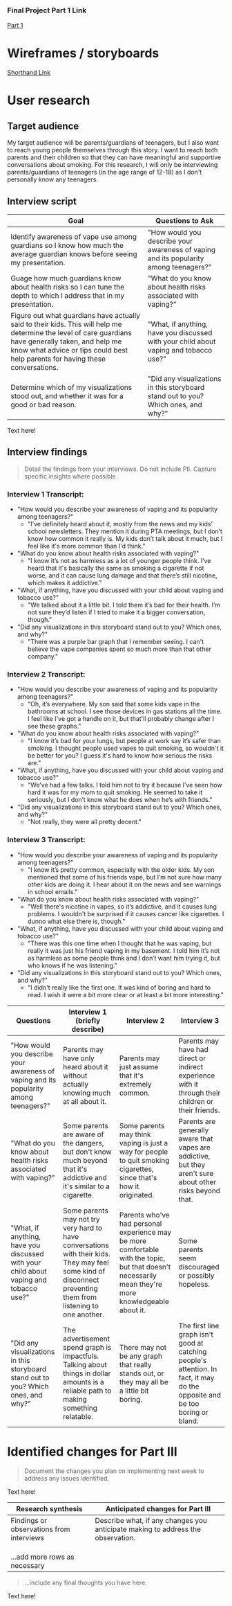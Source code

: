 ### Final Project Part 1 Link
[Part 1](/final_project_BenjaminFarrah.md)

# Wireframes / storyboards

[Shorthand Link](https://preview.shorthand.com/3IOwJgK8B1EnX450)

# User research 

## Target audience

My target audience will be parents/guardians of teenagers, but I also want to reach young people themselves through this story. I want to reach both parents and their children so that they can have meaningful and supportive conversations about smoking. For this research, I will only be interviewing parents/guardians of teenagers (in the age range of 12-18) as I don't personally know any teenagers.

## Interview script

| Goal | Questions to Ask |
|------|------------------|
|Identify awareness of vape use among guardians so I know how much the average guardian knows before seeing my presentation.|"How would you describe your awareness of vaping and its popularity among teenagers?"|
|Guage how much guardians know about health risks so I can tune the depth to which I address that in my presentation.|"What do you know about health risks associated with vaping?"|
|Figure out what guardians have actually said to their kids. This will help me determine the level of care guardians have generally taken, and help me know what advice or tips could best help parents for having these conversations.|"What, if anything, have you discussed with your child about vaping and tobacco use?"|
|Determine which of my visualizations stood out, and whether it was for a good or bad reason.|"Did any visualizations in this storyboard stand out to you? Which ones, and why?"|



Text here!

## Interview findings
> Detail the findings from your interviews.  Do not include PII.  Capture specific insights where possible.

### Interview 1 Transcript:
- "How would you describe your awareness of vaping and its popularity among teenagers?"
  - "I’ve definitely heard about it, mostly from the news and my kids’ school newsletters. They mention it during PTA meetings, but I don’t know how common it really is. My kids don’t talk about it much, but I feel like it's more common than I'd think."
- "What do you know about health risks associated with vaping?"
  - "I know it’s not as harmless as a lot of younger people think. I’ve heard that it's basically the same as smoking a cigarette if not worse, and it can cause lung damage and that there’s still nicotine, which makes it addictive."
- "What, if anything, have you discussed with your child about vaping and tobacco use?"
  - "We talked about it a little bit. I told them it’s bad for their health. I’m not sure they’d listen if I tried to make it a bigger conversation, though."
- "Did any visualizations in this storyboard stand out to you? Which ones, and why?"
  - "There was a purple bar graph that I remember seeing. I can't believe the vape companies spent so much more than that other company."

### Interview 2 Transcript:
- "How would you describe your awareness of vaping and its popularity among teenagers?"
  - "Oh, it’s everywhere. My son said that some kids vape in the bathrooms at school. I see those devices in gas stations all the time. I feel like I've got a handle on it, but that'll probably change after I see these graphs."
- "What do you know about health risks associated with vaping?"
  - "I know it’s bad for your lungs, but people at work say it’s safer than smoking. I thought people used vapes to quit smoking, so wouldn't it be better for you? I guess it's hard to know how serious the risks are." 
- "What, if anything, have you discussed with your child about vaping and tobacco use?"
  - "We’ve had a few talks. I told him not to try it because I’ve seen how hard it was for my mom to quit smoking. He seemed to take it seriously, but I don’t know what he does when he’s with friends."
- "Did any visualizations in this storyboard stand out to you? Which ones, and why?"
  - "Not really, they were all pretty decent."
 
### Interview 3 Transcript:
- "How would you describe your awareness of vaping and its popularity among teenagers?"
  - "I know it’s pretty common, especially with the older kids. My son mentioned that some of his friends vape, but I’m not sure how many other kids are doing it. I hear about it on the news and see warnings in school emails."
- "What do you know about health risks associated with vaping?"
  - "Well there's nicotine in vapes, so it’s addictive, and it causes lung problems. I wouldn't be surprised if it causes cancer like cigarettes. I dunno what else there is, though."
- "What, if anything, have you discussed with your child about vaping and tobacco use?"
  - "There was this one time when I thought that he was vaping, but really it was just his friend vaping in my basement. I told him it’s not as harmless as some people think and I don’t want him trying it, but who knows if he was listening."
- "Did any visualizations in this storyboard stand out to you? Which ones, and why?"
  - "I didn't really like the first one. It was kind of boring and hard to read. I wish it were a bit more clear or at least a bit more interesting." 

| Questions               | Interview 1 (briefly describe) | Interview 2 | Interview 3 |
|-------------------------|--------------------------------|-------------|-------------|
|"How would you describe your awareness of vaping and its popularity among teenagers?"|Parents may have only heard about it without actually knowing much at all about it.|Parents may just assume that it's extremely common.|Parents may have had direct or indirect experience with it through their children or their friends.|
|"What do you know about health risks associated with vaping?"|Some parents are aware of the dangers, but don't know much beyond that it's addictive and it's similar to a cigarette.|Some parents may think vaping is just a way for people to quit smoking cigarettes, since that's how it originated.|Parents are generally aware that vapes are addictive, but they aren't sure about other risks beyond that.|
|"What, if anything, have you discussed with your child about vaping and tobacco use?"|Some parents may not try very hard to have conversations with their kids. They may feel some kind of disconnect preventing them from listening to one another.|Parents who've had personal experience may be more comfortable with the topic, but that doesn't necessarily mean they're more knowledgeable about it.|Some parents seem discouraged or possibly hopeless.|
|"Did any visualizations in this storyboard stand out to you? Which ones, and why?"|The advertisement spend graph is impactfuls. Talking about things in dollar amounts is a reliable path to making something relatable.|There may not be any graph that really stands out, or they may all be a little bit boring.|The first line graph isn't good at catching people's attention. In fact, it may do the opposite and be too boring or bland.|


# Identified changes for Part III
> Document the changes you plan on implementing next week to address any issues identified.  

Text here!

| Research synthesis                       | Anticipated changes for Part III                                                |
|------------------------------------------|---------------------------------------------------------------------------------|
| Findings or observations from interviews | Describe what, if any changes you anticipate making to address the observation. |
|                                          |                                                                                 |
|                                          |                                                                                 |
|                                          |                                                                                 |
| ...add more rows as necessary            |                                                                                 |

> ...include any final thoughts you have here. 

Text here!
